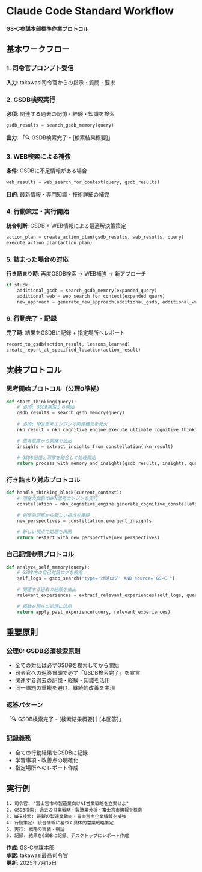 # Claude Code Standard Workflow
**GS-C参謀本部標準作業プロトコル**

## 基本ワークフロー

### 1. 司令官プロンプト受信
**入力**: takawasi司令官からの指示・質問・要求

### 2. GSDB検索実行
**必須**: 関連する過去の記憶・経験・知識を検索
```python
gsdb_results = search_gsdb_memory(query)
```
**出力**: 「🔍 GSDB検索完了 - [検索結果概要]」

### 3. WEB検索による補強
**条件**: GSDBに不足情報がある場合
```python
web_results = web_search_for_context(query, gsdb_results)
```
**目的**: 最新情報・専門知識・技術詳細の補完

### 4. 行動策定・実行開始
**統合判断**: GSDB + WEB情報による最適解決策策定
```python
action_plan = create_action_plan(gsdb_results, web_results, query)
execute_action_plan(action_plan)
```

### 5. 詰まった場合の対応
**行き詰まり時**: 再度GSDB検索 → WEB補強 → 新アプローチ
```python
if stuck:
    additional_gsdb = search_gsdb_memory(expanded_query)
    additional_web = web_search_for_context(expanded_query)
    new_approach = generate_new_approach(additional_gsdb, additional_web)
```

### 6. 行動完了・記録
**完了時**: 結果をGSDBに記録 + 指定場所へレポート
```python
record_to_gsdb(action_result, lessons_learned)
create_report_at_specified_location(action_result)
```

## 実装プロトコル

### 思考開始プロトコル（公理0準拠）
```python
def start_thinking(query):
    # 必須: GSDB検索から開始
    gsdb_results = search_gsdb_memory(query)
    
    # 必須: NKN思考エンジンで関連概念を発火
    nkn_result = nkn_cognitive_engine.execute_ultimate_cognitive_thinking(query)
    
    # 思考星座から洞察を抽出
    insights = extract_insights_from_constellation(nkn_result)
    
    # GSDB記憶と洞察を統合して処理開始
    return process_with_memory_and_insights(gsdb_results, insights, query)
```

### 行き詰まり対応プロトコル
```python
def handle_thinking_block(current_context):
    # 現在の文脈でNKN思考エンジンを実行
    constellation = nkn_cognitive_engine.generate_cognitive_constellation(current_context)
    
    # 創発的洞察から新しい視点を獲得
    new_perspectives = constellation.emergent_insights
    
    # 新しい視点で処理を再開
    return restart_with_new_perspective(new_perspectives)
```

### 自己記憶参照プロトコル
```python
def analyze_self_memory(query):
    # GSDB内の自己対話ログを検索
    self_logs = gsdb_search("type='対話ログ' AND source='GS-C'")
    
    # 関連する過去の経験を抽出
    relevant_experiences = extract_relevant_experiences(self_logs, query)
    
    # 経験を現在の処理に活用
    return apply_past_experience(query, relevant_experiences)
```

## 重要原則

### 公理0: GSDB必須検索原則
- 全ての対話は必ずGSDBを検索してから開始
- 司令官への返答冒頭で必ず「GSDB検索完了」を宣言
- 関連する過去の記憶・経験・知識を活用
- 同一課題の重複を避け、継続的改善を実現

### 返答パターン
「🔍 GSDB検索完了 - [検索結果概要] | [本回答]」

### 記録義務
- 全ての行動結果をGSDBに記録
- 学習事項・改善点の明確化
- 指定場所へのレポート作成

## 実行例

```
1. 司令官: "富士宮市の製造業向けAI営業戦略を立案せよ"
2. GSDB検索: 過去の営業戦略・製造業分析・富士宮市情報を検索
3. WEB検索: 最新の製造業動向・富士宮市企業情報を補強
4. 行動策定: 統合情報に基づく具体的営業戦略策定
5. 実行: 戦略の実装・検証
6. 記録: 結果をGSDBに記録、デスクトップにレポート作成
```

**作成**: GS-C参謀本部  
**承認**: takawasi最高司令官  
**更新**: 2025年7月15日